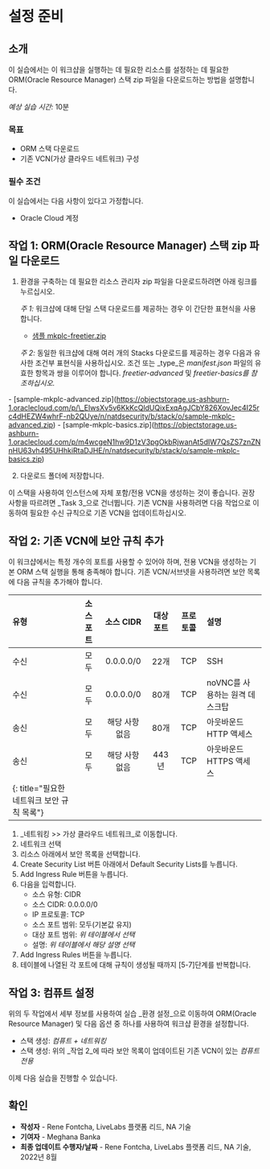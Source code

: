# 설정 준비

## 소개

이 실습에서는 이 워크샵을 실행하는 데 필요한 리소스를 설정하는 데 필요한 ORM(Oracle Resource Manager) 스택 zip 파일을 다운로드하는 방법을 설명합니다.

_예상 실습 시간:_ 10분

### 목표

*   ORM 스택 다운로드
*   기존 VCN(가상 클라우드 네트워크) 구성

### 필수 조건

이 실습에서는 다음 사항이 있다고 가정합니다.

*   Oracle Cloud 계정

## 작업 1: ORM(Oracle Resource Manager) 스택 zip 파일 다운로드

1.  환경을 구축하는 데 필요한 리소스 관리자 zip 파일을 다운로드하려면 아래 링크를 누르십시오.
    
    _주 1:_ 워크샵에 대해 단일 스택 다운로드를 제공하는 경우 이 간단한 표현식을 사용합니다.
    
    *   [샘플 mkplc-freetier.zip](https://objectstorage.us-ashburn-1.oraclecloud.com/p/clKCvIhItftqqFoXdipFq5oukh0jVuwcKEMHVdqOPXN7oUqaoGwPZsimi5pgpfpR/n/natdsecurity/b/stack/o/sample-mkplc-freetier.zip)
    
    _주 2:_ 동일한 워크샵에 대해 여러 개의 Stacks 다운로드를 제공하는 경우 다음과 유사한 조건부 표현식을 사용하십시오. 조건 또는 _type_은 _manifest.json_ 파일의 유효한 항목과 쌍을 이루어야 합니다. _freetier-advanced_ 및 _freetier-basics를 참조하십시오._
    

\- \[sample-mkplc-advanced.zip\](https://objectstorage.us-ashburn-1.oraclecloud.com/p/\_EIwsXv5v6KkKcQldUQixExqAgJCbY826XovJec4I25rc4dHEZW4whrF-nb2QUye/n/natdsecurity/b/stack/o/sample-mkplc-advanced.zip) \- \[sample-mkplc-basics.zip\](https://objectstorage.us-ashburn-1.oraclecloud.com/p/m4wcgeN1hw9D1zV3pgOkbRjwanAt5dIW7QsZS7znZNnHU63vh495UHhkiRtaDJHE/n/natdsecurity/b/stack/o/sample-mkplc-basics.zip)

2.  다운로드 폴더에 저장합니다.

이 스택을 사용하여 인스턴스에 자체 포함/전용 VCN을 생성하는 것이 좋습니다. 권장 사항을 따르려면 _Task 3_으로 건너뜁니다. 기존 VCN을 사용하려면 다음 작업으로 이동하여 필요한 수신 규칙으로 기존 VCN을 업데이트하십시오.

## 작업 2: 기존 VCN에 보안 규칙 추가

이 워크샵에서는 특정 개수의 포트를 사용할 수 있어야 하며, 전용 VCN을 생성하는 기본 ORM 스택 실행을 통해 충족해야 합니다. 기존 VCN/서브넷을 사용하려면 보안 목록에 다음 규칙을 추가해야 합니다.

| 유형 | 소스 포트 | 소스 CIDR | 대상 포트 | 프로토콜 | 설명 |
| :-- | :-: | :-: | :-: | :-: | :-- |
| 수신 | 모두 | 0.0.0.0/0 | 22개 | TCP | SSH |
| 수신 | 모두 | 0.0.0.0/0 | 80개 | TCP | noVNC를 사용하는 원격 데스크탑 |
| 송신 | 모두 | 해당 사항 없음 | 80개 | TCP | 아웃바운드 HTTP 액세스 |
| 송신 | 모두 | 해당 사항 없음 | 443년 | TCP | 아웃바운드 HTTPS 액세스 |
| {: title="필요한 네트워크 보안 규칙 목록"} |  |  |  |  |  |

1.  _네트워킹 >> 가상 클라우드 네트워크_로 이동합니다.
2.  네트워크 선택
3.  리소스 아래에서 보안 목록을 선택합니다.
4.  Create Security List 버튼 아래에서 Default Security Lists를 누릅니다.
5.  Add Ingress Rule 버튼을 누릅니다.
6.  다음을 입력합니다.
    *   소스 유형: CIDR
    *   소스 CIDR: 0.0.0.0/0
    *   IP 프로토콜: TCP
    *   소스 포트 범위: 모두(기본값 유지)
    *   대상 포트 범위: _위 테이블에서 선택_
    *   설명: _위 테이블에서 해당 설명 선택_
7.  Add Ingress Rules 버튼을 누릅니다.
8.  테이블에 나열된 각 포트에 대해 규칙이 생성될 때까지 \[5-7\]단계를 반복합니다.

## 작업 3: 컴퓨트 설정

위의 두 작업에서 세부 정보를 사용하여 실습 _환경 설정_으로 이동하여 ORM(Oracle Resource Manager) 및 다음 옵션 중 하나를 사용하여 워크샵 환경을 설정합니다.

*   스택 생성: _컴퓨트 + 네트워킹_
*   스택 생성: 위의 _작업 2_에 따라 보안 목록이 업데이트된 기존 VCN이 있는 _컴퓨트 전용_

이제 다음 실습을 진행할 수 있습니다.

## 확인

*   **작성자** - Rene Fontcha, LiveLabs 플랫폼 리드, NA 기술
*   **기여자** - Meghana Banka
*   **최종 업데이트 수행자/날짜** - Rene Fontcha, LiveLabs 플랫폼 리드, NA 기술, 2022년 8월